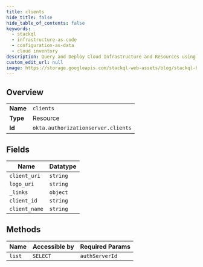 ```yaml
---
title: clients
hide_title: false
hide_table_of_contents: false
keywords:
  - stackql
  - infrastructure-as-code
  - configuration-as-data
  - cloud inventory
description: Query and Deploy Cloud Infrastructure and Resources using SQL
custom_edit_url: null
image: https://storage.googleapis.com/stackql-web-assets/blog/stackql-blog-post-featured-image.png
---
```

  
    

## Overview
<table><tbody>
<tr><td><b>Name</b></td><td><code>clients</code></td></tr>
<tr><td><b>Type</b></td><td>Resource</td></tr>
<tr><td><b>Id</b></td><td><code>okta.authorizationserver.clients</code></td></tr>
</tbody></table>

## Fields
| Name | Datatype |
| ---- | -------- |
| `client_uri` | `string` |
| `logo_uri` | `string` |
| `_links` | `object` |
| `client_id` | `string` |
| `client_name` | `string` |
## Methods
| Name | Accessible by | Required Params |
| ---- | ------------- | --------------- |
| `list` | `SELECT` | `authServerId` |
